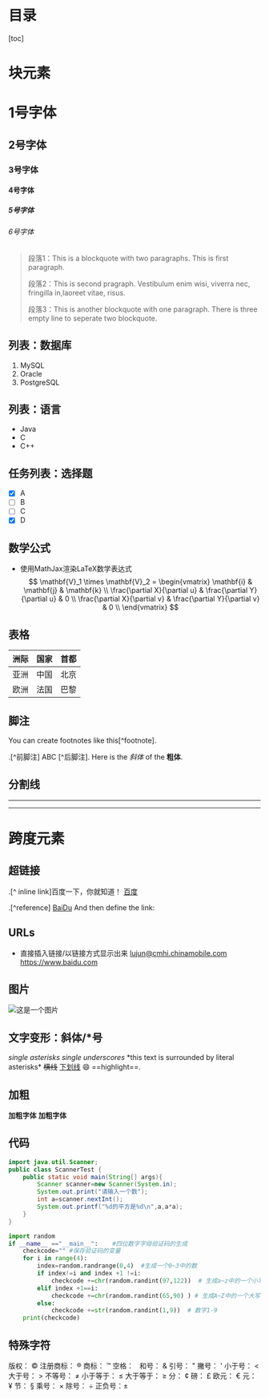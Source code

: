 # 目录
[toc]

# 块元素
# 1号字体
## 2号字体
### 3号字体
#### 4号字体
##### 5号字体
###### 6号字体

> 段落1：This is a blockquote with two paragraphs. This is first paragraph.
>
> 段落2：This is second pragraph. Vestibulum enim wisi, viverra nec, fringilla in,laoreet vitae, risus.
>
>
>
>段落3：This is another blockquote with one paragraph. There is three empty line to
>seperate two blockquote.

## 列表：数据库
1. MySQL
2. Oracle
3. PostgreSQL

## 列表：语言
* Java
* C
* C++

## 任务列表：选择题
- [x] A
- [ ] B
- [ ] C
- [x] D

## 数学公式
* 使用MathJax渲染LaTeX数学表达式
$$
\mathbf{V}_1 \times \mathbf{V}_2 = \begin{vmatrix}
\mathbf{i} & \mathbf{j} & \mathbf{k} \\
\frac{\partial X}{\partial u} & \frac{\partial Y}{\partial u} & 0 \\
\frac{\partial X}{\partial v} & \frac{\partial Y}{\partial v} & 0 \\
\end{vmatrix}
$$


## 表格
| 洲际 | 国家 | 首都 |
| --- | --- | ---|
| 亚洲 | 中国 | 北京 |
| 欧洲 | 法国 | 巴黎 |

## 脚注
You can create footnotes like this[^footnote].

.[^前脚注]  ABC  [^后脚注].  Here is the *斜体* of the **粗体**.

## 分割线
***
---

# 跨度元素

## 超链接

.[^ inline link]百度一下，你就知道！ [百度](http://www.baidu.com/)

.[^reference]  [BaiDu][]  And then define the link:

[BaiDu]: http://baidu.com/

## URLs
* 直接插入链接/以链接方式显示出来
<lujun@cmhi.chinamobile.com>
<https://www.baidu.com>

## 图片

![这是一个图片](C:\disk_c\图像\毛笔字\砥砺前行.jpg)

## 文字变形：斜体/*号
*single asterisks*
_single underscores_
\*this text is surrounded by literal asterisks\*
~~横线~~
<u>下划线</u>
:smile:
==highlight==.

## 加粗
**加粗字体**
__加粗字体__

## 代码
~~~java
import java.util.Scanner;
public class ScannerTest {
    public static void main(String[] args){
        Scanner scanner=new Scanner(System.in);
        System.out.print("请输入一个数");
        int a=scanner.nextInt();
        System.out.printf("%d的平方是%d\n",a,a*a);
    }
}
~~~

~~~python
import random    
if __name__ =="__main__":    #四位数字字母验证码的生成
    checkcode="" #保存验证码的变量
    for i in range(4):
        index=random.randrange(0,4)  #生成一个0~3中的数
        if index!=i and index +1 !=i:
            checkcode +=chr(random.randint(97,122))  # 生成a~z中的一个小写字母
        elif index +1==i:
            checkcode +=chr(random.randint(65,90) ) # 生成A~Z中的一个大写字母
        else:
            checkcode +=str(random.randint(1,9))  # 数字1-9
    print(checkcode)
~~~

## 特殊字符
版权： &copy;
注册商标： &reg;
商标： &trade;
空格： &nbsp;
和号： &amp;
引号： &quot;
撇号： &apos;
小于号： &lt;
大于号： &gt;
不等号： &ne;
小于等于： &le;
大于等于： &ge;
分： &cent;
磅： &pound;
欧元： &euro;
元： &yen;
节： &sect;
乘号： &times;
除号： &divide;
正负号：&plusmn;




